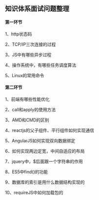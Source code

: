 ## 知识体系面试问题整理

#### 第一环节

1、http状态码

2、TCP/IP三次连接的过程

3、JS中有哪些异步过程

4、操作系统中，有哪些任务调度算法

5、Linux的常用命令





#### 第二环节

1、前端有哪些性能优化

2、call和apply的使用方法

3、AMD和CMD的区别

4、reactjs的父子组件、平行组件如何实现通信

5、AngularJS如何实现双向数据绑定

6、如何实现两边定宽，中间自适应的布局

7、jquery中，$后面跟一个字符串的作用

8、ES5中find()的功能

9、数据库的索引是用什么数据结构实现的

10、requireJS中如何加载包的

